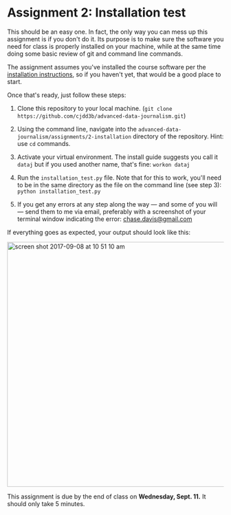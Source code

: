 # Assignment 2: Installation test

This should be an easy one. In fact, the only way you can mess up this assignment is if you don't do it. Its purpose is to make sure the software you need for class is properly installed on your machine, while at the same time doing some basic review of git and command line commands.

The assignment assumes you've installed the course software per the [installation instructions](https://github.com/cjdd3b/advanced-data-journalism/blob/master/class-software.md), so if you haven't yet, that would be a good place to start.

Once that's ready, just follow these steps:

1. Clone this repository to your local machine. (`git clone https://github.com/cjdd3b/advanced-data-journalism.git`)

2. Using the command line, navigate into the `advanced-data-journalism/assignments/2-installation` directory of the repository. Hint: use `cd` commands.

3. Activate your virtual environment. The install guide suggests you call it `dataj` but if you used another name, that's fine: `workon dataj`

4. Run the `installation_test.py` file. Note that for this to work, you'll need to be in the same directory as the file on the command line (see step 3): `python installation_test.py`

5. If you get any errors at any step along the way — and some of you will — send them to me via email, preferably with a screenshot of your terminal window indicating the error: chase.davis@gmail.com

If everything goes as expected, your output should look like this:

<img width="569" alt="screen shot 2017-09-08 at 10 51 10 am" src="https://user-images.githubusercontent.com/947791/30217298-bb79cd24-9483-11e7-8ff9-7011c22e67bd.png">

This assignment is due by the end of class on **Wednesday, Sept. 11.** It should only take 5 minutes.

